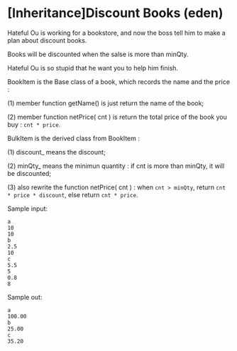 # [Inheritance]Discount Books (eden)

Hateful Ou is working for a bookstore, and now the boss tell him to make a plan about discount books.

Books will be discounted when the salse is more than minQty.

Hateful Ou is so stupid that he want you to help him finish.

 

BookItem is the Base class of a book, which records the name and the price :

(1) member function getName() is just return the name of the book;

(2) member function netPrice( cnt ) is return the total price of the book you buy : `cnt * price`.

 

BulkItem is the derived class from BookItem :

(1) discount_ means the discount;

(2) minQty_ means the minimun quantity : if cnt is more than minQty, it will be discounted;

(3) also rewrite the function netPrice( cnt ) : when `cnt > minQty`,  return `cnt * price * discount`, else return `cnt * price`.



Sample input:
```
a
10
10
b
2.5
10
c
5.5
5
0.8
8
```
 

Sample out:

```
a
100.00
b
25.00
c
35.20
```
 
